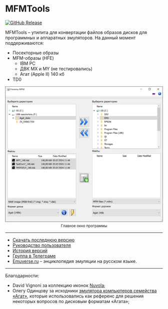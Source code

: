 # MFMTools

[![GitHub Release](https://img.shields.io/github/release/ptr314/mfmtools.svg?style=flat)]() 

MFMTools &ndash; утилита для конвертации файлов образов дисков для программных и аппаратных эмуляторов. На данный момент поддерживаются:
* Посекторные образы
* MFM-образы (HFE)
    * IBM PC
    * ДВК MX и MY (не тестировались)
    * Агат (Apple II) 140 кб
* TD0

<p align="center">
<img src="screenshots/main.png" width="600"><br/>
<small>Главное окно программы</small>
</p>

<hr>

* [Скачать последнюю версию](https://github.com/Ptr314/mfmtools/releases)
* [Руководство пользователя](MANUAL.md)
* [История версий](HISTORY.md)
* [Группа в Телеграме](https://t.me/ecat_emu)
* [Emuverse.ru](https://emuverse.ru) &ndash; энциклопедия эмуляции на русском языке.

<hr>

Благодарности:

* David Vignoni за коллекцию иконок [Nuvola](https://commons.wikimedia.org/wiki/Category:Nuvola_icons);
* Олегу Одинцову за исходники [эмулятора компьютеров семейства &laquo;Агат&raquo;](http://agatcomp.ru/agat/PCutils/WinEmul.shtml), которые использовались как референс для решения некоторых вопросов по дисковым форматам &laquo;Агата&raquo;;

